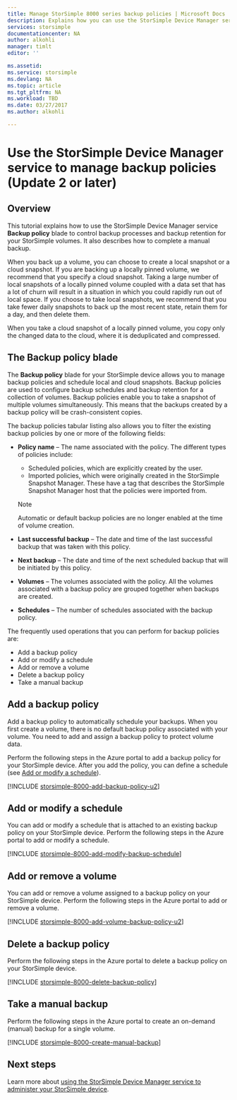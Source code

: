 ```yaml
---
title: Manage StorSimple 8000 series backup policies | Microsoft Docs
description: Explains how you can use the StorSimple Device Manager service to create and manage manual backups, backup schedules, and backup retention on a StorSimple 8000 series device.
services: storsimple
documentationcenter: NA
author: alkohli
manager: timlt
editor: ''

ms.assetid: 
ms.service: storsimple
ms.devlang: NA
ms.topic: article
ms.tgt_pltfrm: NA
ms.workload: TBD
ms.date: 03/27/2017
ms.author: alkohli

---
```

# Use the StorSimple Device Manager service to manage backup policies (Update 2 or later)


## Overview

This tutorial explains how to use the StorSimple Device Manager service **Backup policy** blade to control backup processes and backup retention for your StorSimple volumes. It also describes how to complete a manual backup.

When you back up a volume, you can choose to create a local snapshot or a cloud snapshot. If you are backing up a locally pinned volume, we recommend that you specify a cloud snapshot. Taking a large number of local snapshots of a locally pinned volume coupled with a data set that has a lot of churn will result in a situation in which you could rapidly run out of local space. If you choose to take local snapshots, we recommend that you take fewer daily snapshots to back up the most recent state, retain them for a day, and then delete them.

When you take a cloud snapshot of a locally pinned volume, you copy only the changed data to the cloud, where it is deduplicated and compressed.

## The Backup policy blade

The **Backup policy** blade for your StorSimple device allows you to manage backup policies and schedule local and cloud snapshots. Backup policies are used to configure backup schedules and backup retention for a collection of volumes. Backup policies enable you to take a snapshot of multiple volumes simultaneously. This means that the backups created by a backup policy will be crash-consistent copies.

The backup policies tabular listing also allows you to filter the existing backup policies by one or more of the following fields:

* **Policy name** – The name associated with the policy. The different types of policies include:

  * Scheduled policies, which are explicitly created by the user.
  * Imported policies, which were originally created in the StorSimple Snapshot Manager. These have a tag that describes the StorSimple Snapshot Manager host that the policies were imported from.

  > [!NOTE]
  > Automatic or default backup policies are no longer enabled at the time of volume creation.

* **Last successful backup** – The date and time of the last successful backup that was taken with this policy.

* **Next backup** – The date and time of the next scheduled backup that will be initiated by this policy.

* **Volumes** – The volumes associated with the policy. All the volumes associated with a backup policy are grouped together when backups are created.

* **Schedules** – The number of schedules associated with the backup policy.

The frequently used operations that you can perform for backup policies are:

* Add a backup policy
* Add or modify a schedule
* Add or remove a volume
* Delete a backup policy
* Take a manual backup

## Add a backup policy

Add a backup policy to automatically schedule your backups. When you first create a volume, there is no default backup policy associated with your volume. You need to add and assign a backup policy to protect volume data.

Perform the following steps in the Azure portal to add a backup policy for your StorSimple device. After you add the policy, you can define a schedule (see [Add or modify a schedule](#add-or-modify-a-schedule)).

[!INCLUDE [storsimple-8000-add-backup-policy-u2](../../includes/storsimple-8000-add-backup-policy-u2.md)]

## Add or modify a schedule

You can add or modify a schedule that is attached to an existing backup policy on your StorSimple device. Perform the following steps in the Azure portal to add or modify a schedule.

[!INCLUDE [storsimple-8000-add-modify-backup-schedule](../../includes/storsimple-8000-add-modify-backup-schedule-u2.md)]


## Add or remove a volume

You can add or remove a volume assigned to a backup policy on your StorSimple device. Perform the following steps in the Azure portal to add or remove a volume.

[!INCLUDE [storsimple-8000-add-volume-backup-policy-u2](../../includes/storsimple-8000-add-remove-volume-backup-policy-u2.md)]


## Delete a backup policy

Perform the following steps in the Azure portal to delete a backup policy on your StorSimple device.

[!INCLUDE [storsimple-8000-delete-backup-policy](../../includes/storsimple-8000-delete-backup-policy.md)]

## Take a manual backup

Perform the following steps in the Azure portal to create an on-demand (manual) backup for a single volume.

[!INCLUDE [storsimple-8000-create-manual-backup](../../includes/storsimple-8000-create-manual-backup.md)]

## Next steps

Learn more about [using the StorSimple Device Manager service to administer your StorSimple device](storsimple-manager-service-administration.md).

